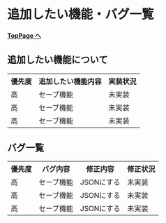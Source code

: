 # 追加したい機能・バグ一覧

#### [TopPage へ](README.md)

## 追加したい機能について

<table>
	<tr>
		<th>優先度</th>
		<th>追加したい機能内容</th>
		<th>実装状況</th>
	</tr>
	<tr>
		<td>高</td>
		<td>セーブ機能</td>
		<td>未実装</td>
	</tr>
	<tr>
		<td>高</td>
		<td>セーブ機能</td>
		<td>未実装</td>
	</tr>
	<tr>
		<td>高</td>
		<td>セーブ機能</td>
		<td>未実装</td>
	</tr>
</table>

## バグ一覧

<table>
	<tr>
		<th>優先度</th>
		<th>バグ内容</th>
		<th>修正内容</th>
		<th>修正状況</th>
	</tr>
	<tr>
		<td>高</td>
		<td>セーブ機能</td>
		<td>JSONにする</td>
		<td>未実装</td>
	</tr>
	<tr>
		<td>高</td>
		<td>セーブ機能</td>
		<td>JSONにする</td>
		<td>未実装</td>
	</tr>
	<tr>
		<td>高</td>
		<td>セーブ機能</td>
		<td>JSONにする</td>
		<td>未実装</td>
	</tr>
</table>
